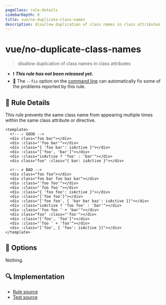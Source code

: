 ```yaml
---
pageClass: rule-details
sidebarDepth: 0
title: vue/no-duplicate-class-names
description: disallow duplication of class names in class attributes
---
```


# vue/no-duplicate-class-names

> disallow duplication of class names in class attributes

- :exclamation: <badge text="This rule has not been released yet." vertical="middle" type="error"> _**This rule has not been released yet.**_ </badge>
- :wrench: The `--fix` option on the [command line](https://eslint.org/docs/user-guide/command-line-interface#fix-problems) can automatically fix some of the problems reported by this rule.

## :book: Rule Details

This rule prevents the same class name from appearing multiple times within the same class attribute or directive.

<eslint-code-block fix :rules="{'vue/no-duplicate-class-names': ['error']}">

```vue
<template>
  <!-- ✓ GOOD -->
  <div class="foo bar"></div>
  <div :class="'foo bar'"></div>
  <div :class="{ 'foo bar': isActive }"></div>
  <div :class="['foo', 'bar']"></div>
  <div :class="isActive ? 'foo' : 'bar'"></div>
  <div class="foo" :class="{ bar: isActive }"></div>
  
  <!-- ✗ BAD -->
  <div class="foo foo"></div>
  <div class="foo bar foo baz bar"></div>
  <div :class="'foo foo'"></div>
  <div :class="`foo foo`"></div>
  <div :class="{ 'foo foo': isActive }"></div>
  <div :class="['foo foo']"></div>
  <div :class="['foo foo', { 'bar bar baz': isActive }]"></div>
  <div :class="isActive ? 'foo foo' : 'bar'"></div>
  <div :class="'foo foo ' + 'bar'"></div>
  <div class="foo" :class="'foo'"></div>
  <div :class="['foo', 'foo']"></div>
  <div :class="'foo ' + 'foo'"></div>
  <div :class="['foo', { 'foo': isActive }]"></div>
</template>
```

</eslint-code-block>

## :wrench: Options

Nothing.

## :mag: Implementation

- [Rule source](https://github.com/vuejs/eslint-plugin-vue/blob/master/lib/rules/no-duplicate-class-names.js)
- [Test source](https://github.com/vuejs/eslint-plugin-vue/blob/master/tests/lib/rules/no-duplicate-class-names.js)
